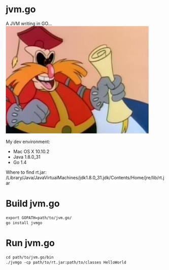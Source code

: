# jvm.go
A JVM writing in GO...
![jvm.go Logo](https://raw.githubusercontent.com/zxh0/jvm.go/master/jvmgo.png)

My dev environment:
  * Mac OS X 10.10.2
  * Java 1.8.0_31
  * Go 1.4

Where to find rt.jar: /Library/Java/JavaVirtualMachines/jdk1.8.0_31.jdk/Contents/Home/jre/lib/rt.jar

# Build jvm.go
```
export GOPATH=path/to/jvm.go/
go install jvmgo
```

# Run jvm.go
```
cd path/to/jvm.go/bin
./jvmgo -cp path/to/rt.jar:path/to/classes HelloWorld
```
